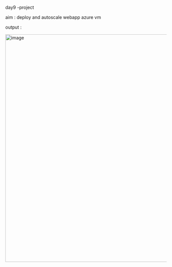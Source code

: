 day9 -project 

aim : deploy and autoscale webapp azure vm 







output : 

<img width="1360" height="712" alt="image" src="https://github.com/user-attachments/assets/09bb0f7d-6cde-4819-9978-8221c9d5d36d" />


